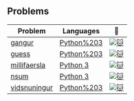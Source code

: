 ## Problems

| Problem                                                                                            | Languages                                                                                       | :link:                                                                                     |
| -------------------------------------------------------------------------------------------------- | ----------------------------------------------------------------------------------------------- | ------------------------------------------------------------------------------------------ |
| [gangur](https://github.com/SimonThalvorsen/kattis/tree/master/src/gangur/Python%203) | [Python%203](https://github.com/SimonThalvorsen/kattis/tree/master/src/gangur/Python%203) | [![:cat:](https://open.kattis.com/favicon)](https://open.kattis.com/problems/gangur) |
| [guess](https://github.com/SimonThalvorsen/kattis/tree/master/src/guess/Python%203)                | [Python%203](https://github.com/SimonThalvorsen/kattis/tree/master/src/guess/Python%203)        | [![:cat:](https://open.kattis.com/favicon)](https://open.kattis.com/problems/guess)        |
| [millifaersla](https://github.com/SimonThalvorsen/kattis/tree/master/src/millifaersla/Python%203/) | [Python 3](https://github.com/SimonThalvorsen/kattis/tree/master/src/millifaersla/Python%203)   | [![:cat:](https://open.kattis.com/favicon)](https://open.kattis.com/problems/millifaersla) |
| [nsum](https://github.com/SimonThalvorsen/kattis/tree/master/src/nsum/Python%203/)                 | [Python 3](https://github.com/SimonThalvorsen/kattis/tree/master/src/nsum/Python%203)           | [![:cat:](https://open.kattis.com/favicon)](https://open.kattis.com/problems/nsum)         |
| [vidsnuningur](https://github.com/SimonThalvorsen/kattis/tree/master/src/vidsnuningur/Python%203)  | [Python%203](https://github.com/SimonThalvorsen/kattis/tree/master/src/vidsnuningur/Python%203) | [![:cat:](https://open.kattis.com/favicon)](https://open.kattis.com/problems/vidsnuningur) |
